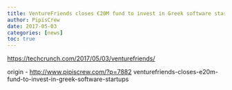 ```yaml
---
title: VentureFriends closes €20M fund to invest in Greek software startups
author: PipisCrew
date: 2017-05-03
categories: [news]
toc: true
---
```


https://techcrunch.com/2017/05/03/venturefriends/

origin - http://www.pipiscrew.com/?p=7882 venturefriends-closes-e20m-fund-to-invest-in-greek-software-startups
